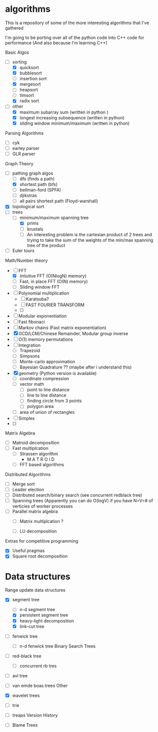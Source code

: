 # algorithms
This is a repository of some of the more interesting algorithms that I've gathered

I'm going to be porting over all of the python code into C++ code for performance
(And also because I'm learning C++)

Basic Algos
  - [ ] sorting
    - [x] quicksort
    - [x] bubblesort
    - [ ] insertion sort
    - [x] mergesort
    - [ ] heapsort
    - [ ] timsort
    - [x] radix sort
  
  - [ ] other
    - [x] maximum subarray sum (written in python )
    - [x] longest increasing subsequence (written in python)
    - [x] sliding window minimum/maximum (written in python)
  
Parsing Algorithms
  - [ ] cyk
  - [ ] earley parser
  - [ ] GLR parser
  
Graph Theory
  - [ ] pathing graph algos
    - [ ] dfs (finds a path)
    - [x] shortest path (bfs)
    - [ ] bellman-ford (SPFA)
    - [ ] djikstras
    - [ ] all pairs shortest path (Floyd-warshall)
  - [x] topological sort
  - [ ] trees
    - [ ] minimum/maximum spanning tree
      - [x] prims
      - [ ] krustals
      - [ ] An interesting problem is the cartesian product of 2 trees and trying to take the sum of the weights of the min/max spanning tree of the product
  - [ ] Euler tours

Math/Number theory
  - [ ] FFT 
      - [x] Intiutive FFT (O(NlogN) memory)
      - [ ] Fast, in place FFT (O(N) memory)
      - [ ] Sliding window FFT
  - [ ] Polynomial multiplication
      - [ ] Karatsuba?
      - [ ] FAST FOURIER TRANSFORM
      - [ ] 
  - [ ] Modular exponentiation
  - [ ] Fast fibonaci 
  - [ ] Markov chains (Fast matrix exponentiation)
  - [x] GCD/LCM/Chinese Remainder, Modular group inverse
  - [ ] O(1) memory permutations
  - [ ] Integration
      - [ ] Trapezoid
      - [ ] Simpsons
      - [ ] Monte-carlo approximation
      - [ ] Bayesian Quadrature ?? (maybe after i understand this)
  - [x] geometry (Python version is available)
    - [ ] coordinate compression
    - [ ] vector math
      - [ ] point to line distance
      - [ ] line to line distance
      - [ ] finding circle from 3 points
      - [ ] polygon area
    - [ ] area of union of rectangles
- [ ] Simplex
- [ ] 

  
Matrix Algebra
  - [ ] Matroid decomposition
  - [ ] Fast multiplcation
      - [ ] Strassen algorithm
          - M A T R O I D 
      - [ ] FFT based algorithms

Distributed Algorithms
  - [ ] Merge sort
  - [ ] Leader election
  - [ ] Distributed search/binary search (see concurrent redblack tree)
  - [ ] Spanning trees (Apparently you can do O(logV) if you have N=V=\# of verticies of worker processes
  - [ ] Parallel matrix algebra
      - [ ] Matrix multiplcation ?
      - [ ] LU decomposition


Extras for competitive programming
  - [x] Useful pragmas
  - [x] Square root decomposition
# Data structures
Range update data structures
  - [x] segment tree
    - [ ] n-d segment tree
    - [x] persistent segment tree
    - [x] heavy-light decomposition
    - [x] link-cut tree
  - [ ] fenwick tree
    - [ ] n-d fenwick tree
Binary Search Trees
  - [ ] red-black tree
      - [ ] concurrent rb tres
  - [ ] avl tree
  - [ ] van emde boas trees
Other 
  - [x] wavelet trees
  - [ ] trie
  - [ ] treaps
Version History
  - [ ] Blame Trees

 

